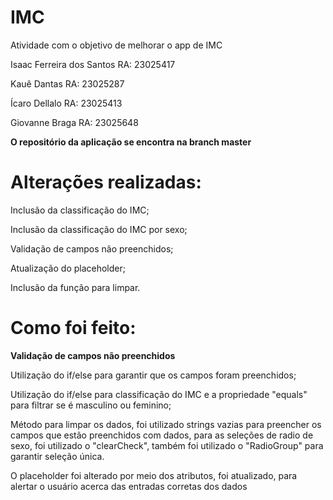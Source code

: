 # IMC
Atividade com o objetivo de melhorar  o app de IMC

Isaac Ferreira dos Santos RA: 23025417

Kauê Dantas RA: 23025287

Ícaro Dellalo RA: 23025413

Giovanne Braga RA: 23025648

**O repositório da aplicação se encontra na branch master**

# Alterações realizadas:

Inclusão da classificação do IMC;

Inclusão da classificação do IMC por sexo;

Validação de campos não preenchidos;

Atualização do placeholder;

Inclusão da função para limpar.

# Como foi feito:

**Validação de campos não preenchidos**

Utilização do if/else para garantir que os campos foram preenchidos;

Utilização do if/else para classificação do IMC e a propriedade "equals" para filtrar se é masculino ou feminino;

Método para limpar os dados, foi utilizado strings vazias para preencher os campos que estão preenchidos com dados, para as seleções de radio de sexo, foi utilizado o "clearCheck", também foi utilizado o "RadioGroup" para garantir seleção única.

O placeholder foi alterado por meio dos atributos, foi atualizado, para alertar o usuário acerca das entradas corretas dos dados




